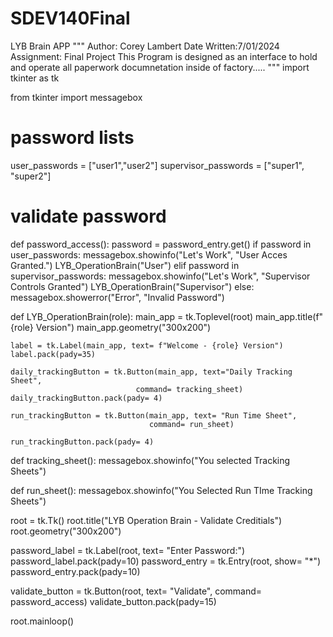 # SDEV140Final
LYB Brain APP
"""
Author: Corey Lambert
Date Written:7/01/2024
Assignment: Final Project
This Program is designed as an interface to hold and operate all paperwork documnetation inside of factory.....
"""
import tkinter as tk

from tkinter import messagebox
# password lists
user_passwords = ["user1","user2"]
supervisor_passwords = ["super1", "super2"]

# validate password
def password_access():
    password = password_entry.get()
    if password in user_passwords:
        messagebox.showinfo("Let's Work", "User Acces Granted.")
        LYB_OperationBrain("User")
    elif password in supervisor_passwords:
        messagebox.showinfo("Let's Work", "Supervisor Controls Granted")
        LYB_OperationBrain("Supervisor")
    else:
        messagebox.showerror("Error", "Invalid Password")


def LYB_OperationBrain(role):
    main_app = tk.Toplevel(root)
    main_app.title(f" {role} Version")
    main_app.geometry("300x200")
    
    label = tk.Label(main_app, text= f"Welcome - {role} Version")
    label.pack(pady=35)

    daily_trackingButton = tk.Button(main_app, text="Daily Tracking Sheet",
                                command= tracking_sheet)
    daily_trackingButton.pack(pady= 4)

    run_trackingButton = tk.Button(main_app, text= "Run Time Sheet",
                                   command= run_sheet)
    
    run_trackingButton.pack(pady= 4)
    
def tracking_sheet():
    messagebox.showinfo("You selected Tracking Sheets")

def run_sheet():
    messagebox.showinfo("You Selected Run TIme Tracking Sheets")



root = tk.Tk()
root.title("LYB Operation Brain - Validate Creditials")
root.geometry("300x200")

password_label = tk.Label(root, text= "Enter Password:")
password_label.pack(pady=10)
password_entry = tk.Entry(root, show= "*")
password_entry.pack(pady=10)

validate_button = tk.Button(root, text= "Validate", command= password_access)
validate_button.pack(pady=15)

root.mainloop()

